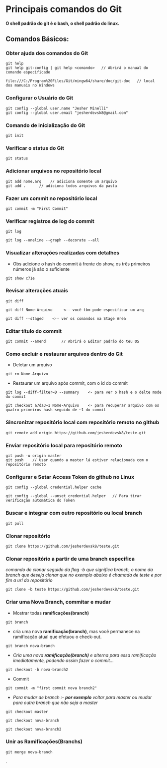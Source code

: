 # Principais comandos do Git

#### O shell padrão do git é o bash, o shell padrão do linux.

## Comandos Básicos:

### Obter ajuda dos comandos do Git
```
git help
git help git-config | git help <comando>   // Abrirá o manual do comando especificado

file:///C:/Program%20Files/Git/mingw64/share/doc/git-doc   // local dos manuais no Windows
```
### Configurar o Usuário do Git
```
git config --global user.name "Jesher Minelli"
git config --global user.email "jesherdevsk8@gmail.com"
```
### Comando de inicialização do Git
```
git init
```
### Verificar o status do Git
```
git status
```
### Adicionar arquivos no repositório local
```
git add nome.arq    // adiciona somente um arquivo
git add .      // adiciona todos arquivos da pasta
```
### Fazer um commit no repositório local
```
git commit -m "First Commit"
```
### Verificar registros de log do commit
```
git log
```
```
git log --oneline --graph --decorate --all
```

### Visualizar alterações realizadas com detalhes

- Obs adicione o hash do commit à frente do show, os três primeiros números já são o suficiente
```
git show c71e
```

### Revisar alterações atuais
```
git diff

git diff Nome-Arquivo     <-- você tbm pode especificar um arq

git diff --staged    <-- ver os comandos na Stage Area
```

### Editar título do commit
```
git commit --amend       // Abrirá o Editor padrão do teu OS
```

### Como excluir e restaurar arquivos dentro do Git

* Deletar um arquivo
```
git rm Nome-Arquivo
```
- Restaurar um arquivo após commit, com o id do commit
```
git log --diff-filter=D --summary    <- para ver o hash e o delte mode do commit

git checkout a7da3~1 Nome-Arquivo    <- para recuperar arquivo com os quatro primeiros hash seguido de ~1 do commit
``` 

### Sincronizar repositório local com repositório remoto no github
```
git remote add origin https://github.com/jesherdevsk8/teste.git
```
### Enviar repositório local para repositório remoto
```
git push -u origin master
git push    // Usar quando a master lá estiver relacionada com o repositório remoto
```
### Configurar e Setar Access Token do github no Linux
```
git config --global credential.helper cache

git config --global --unset credential.helper   // Para tirar verificação automática do Token
```
### Buscar e integrar com outro repositório  ou local branch
```
git pull
```
### Clonar repositório
```
git clone https://github.com/jesherdevsk8/teste.git
```
### Clonar repositório a partir de uma branch específica 
_*comando de clonar seguido da flag -b que significa branch, o nome da branch que deseja clonar que no exemplo abaixo é chamada de teste e por fim a url do repositório*_
```
git clone -b teste https://github.com/jesherdevsk8/teste.git 
```
### Criar uma Nova Branch, commitar e mudar

- Mostrar todas **ramificações(branch)**
```
git branch
```
- cria uma nova **ramificação(branch)**, mas você permanece na ramificação atual que efetuou o check-out.
```
git branch nova-branch
```
* _*Cria uma nova **ramificação(branch)** e alterna para essa ramificação imediatamente, podendo assim fazer o commit...*_
```
git checkout -b nova-branch2
```
* Commit 
```
git commit -m "first commit nova branch2"
```
* _*Para mudar de branch :- **por exemplo** voltar para master ou mudar para outra branch que não seja a master*_
```
git checkout master

git checkout nova-branch

git checkout nova-branch2
```
### Unir as Ramificações(Branchs)
```
git merge nova-branch
```
.